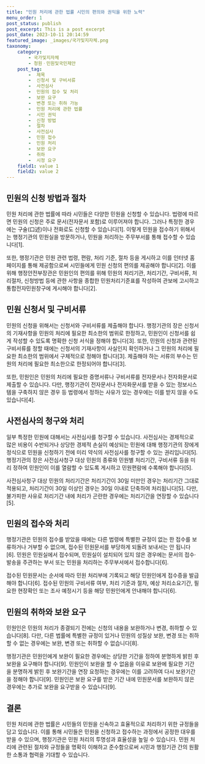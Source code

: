 ```yaml
---
title: "민원 처리에 관한 법률 시민의 편의와 권익을 위한 노력"
menu_order: 1
post_status: publish
post_excerpt: This is a post excerpt
post_date: 2023-10-11 20:14:59
featured_image: _images/국가및지자체.png
taxonomy:
    category:
        - 국가및지자체
        - 청원ㆍ민원및국민제안
    post_tag:
        -  제목
        -  신청서 및 구비서류
        -  사전심사
        -  민원의 접수 및 처리
        -  보완 요구
        -  변경 또는 취하 가능
        -  민원 처리에 관한 법률
        -  시민 권익
        -  신청 방법
        -  절차
        -  사전심사
        -  민원 접수
        -  민원 처리
        -  보완 요구
        -  취하
        -  시정 요구
    field1: value 1
    field2: value 2
---
```



## 민원의 신청 방법과 절차

민원 처리에 관한 법률에 따라 시민들은 다양한 민원을 신청할 수 있습니다. 법령에 따르면 민원의 신청은 주로 문서(전자문서 포함)로 이루어져야 합니다. 그러나 특정한 경우에는 구술(口述)이나 전화로도 신청할 수 있습니다[1]. 이렇게 민원을 접수하기 위해서는 행정기관의 민원실을 방문하거나, 민원을 처리하는 주무부서를 통해 접수할 수 있습니다[1].

또한, 행정기관은 민원 관련 법령, 편람, 처리 기준, 절차 등을 게시하고 이를 인터넷 홈페이지를 통해 제공함으로써 시민들에게 민원 신청의 편의를 제공해야 합니다[2]. 이를 위해 행정안전부장관은 민원인의 편의를 위해 민원의 처리기관, 처리기간, 구비서류, 처리절차, 신청방법 등에 관한 사항을 종합한 민원처리기준표를 작성하여 관보에 고시하고 통합전자민원창구에 게시해야 합니다[2].

## 민원 신청서 및 구비서류

민원의 신청을 위해서는 신청서와 구비서류를 제출해야 합니다. 행정기관의 장은 신청서의 기재사항을 민원의 처리에 필요한 최소한의 범위로 한정하고, 민원인이 신청서를 쉽게 작성할 수 있도록 명확한 신청 서식을 정해야 합니다[3]. 또한, 민원의 신청과 관련된 구비서류를 정할 때에는 신청서의 기재사항이 사실인지 확인하거나 그 민원의 처리에 필요한 최소한의 범위에서 구체적으로 정해야 합니다[3]. 제출해야 하는 서류의 부수는 민원의 처리에 필요한 최소한으로 한정되어야 합니다[3].

또한, 민원인은 민원의 처리에 필요한 증명서류나 구비서류를 전자문서나 전자화문서로 제출할 수 있습니다. 다만, 행정기관이 전자문서나 전자화문서를 받을 수 있는 정보시스템을 구축하지 않은 경우 등 법령에서 정하는 사유가 있는 경우에는 이를 받지 않을 수도 있습니다[4].

## 사전심사의 청구와 처리

일부 특정한 민원에 대해서는 사전심사를 청구할 수 있습니다. 사전심사는 경제적으로 많은 비용이 수반되거나 상당한 경제적 손실이 예상되는 민원에 대해 행정기관의 장에게 정식으로 민원을 신청하기 전에 미리 약식의 사전심사를 청구할 수 있는 권리입니다[5]. 행정기관의 장은 사전심사청구 대상 민원의 종류와 민원별 처리기간, 구비서류 등을 미리 정하여 민원인이 이를 열람할 수 있도록 게시하고 민원편람에 수록해야 합니다[5].

사전심사청구 대상 민원의 처리기간은 처리기간이 30일 미만인 경우는 처리기간 그대로 적용되고, 처리기간이 30일 이상인 경우는 30일 이내로 단축하여 처리됩니다[5]. 다만, 불가피한 사유로 처리기간 내에 처리가 곤란한 경우에는 처리기간을 연장할 수 있습니다[5].

## 민원의 접수와 처리

행정기관은 민원의 접수를 받았을 때에는 다른 법령에 특별한 규정이 없는 한 접수를 보류하거나 거부할 수 없으며, 접수된 민원문서를 부당하게 되돌려 보내서는 안 됩니다[6]. 민원은 민원실에서 접수되며, 민원실이 설치되어 있지 않은 경우에는 문서의 접수·발송을 주관하는 부서 또는 민원을 처리하는 주무부서에서 접수합니다[6].

접수된 민원문서는 순서에 따라 민원 처리부에 기록되고 해당 민원인에게 접수증을 발급해야 합니다[6]. 접수된 민원의 구비서류 여부, 처리 기준과 절차, 예상 처리소요기간, 필요한 현장확인 또는 조사 예정시기 등을 해당 민원인에게 안내해야 합니다[6].

## 민원의 취하와 보완 요구

민원인은 민원의 처리가 종결되기 전에는 신청의 내용을 보완하거나 변경, 취하할 수 있습니다[8]. 다만, 다른 법률에 특별한 규정이 있거나 민원의 성질상 보완, 변경 또는 취하할 수 없는 경우에는 보완, 변경 또는 취하할 수 없습니다[8].

행정기관은 민원인에게 보완이 필요한 경우에는 상당한 기간을 정하여 분명하게 밝힌 후 보완을 요구해야 합니다[9]. 민원인이 보완을 할 수 없음을 이유로 보완에 필요한 기간을 분명하게 밝힌 후 보완기간을 연장 요청하는 경우에는 이를 고려하여 다시 보완기간을 정해야 합니다[9]. 민원인은 보완 요구를 받은 기간 내에 민원문서를 보완하지 않은 경우에는 추가로 보완을 요구받을 수 있습니다[9].

## 결론

민원 처리에 관한 법률은 시민들의 민원을 신속하고 효율적으로 처리하기 위한 규정들을 담고 있습니다. 이를 통해 시민들은 민원을 신청하고 접수하는 과정에서 공정한 대우를 받을 수 있으며, 행정기관은 민원 처리의 투명성과 효율성을 높일 수 있습니다. 민원 처리에 관련된 절차와 규정들을 명확히 이해하고 준수함으로써 시민과 행정기관 간의 원활한 소통과 협력을 기대할 수 있습니다.
